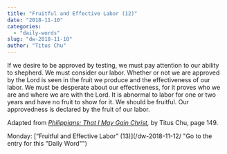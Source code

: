 ```yaml
---
title: "Fruitful and Effective Labor (12)"
date: "2018-11-10"
categories: 
  - "daily-words"
slug: "dw-2018-11-10"
author: "Titus Chu"
---
```


If we desire to be approved by testing, we must pay attention to our ability to shepherd. We must consider our labor. Whether or not we are approved by the Lord is seen in the fruit we produce and the effectiveness of our labor. We must be desperate about our effectiveness, for it proves who we are and where we are with the Lord. It is abnormal to labor for one or two years and have no fruit to show for it. We should be fruitful. Our approvedness is declared by the fruit of our labor.

Adapted from _[Philippians: That I May Gain Christ](/book-philippians/ "Go to the listing for this book"),_ by Titus Chu, page 149.

Monday: [“Fruitful and Effective Labor” (13)](/dw-2018-11-12/ "Go to the entry for this "Daily Word"")
